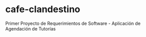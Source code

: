 # cafe-clandestino
Primer Proyecto de Requerimientos de Software - Aplicación de Agendación de Tutorías
